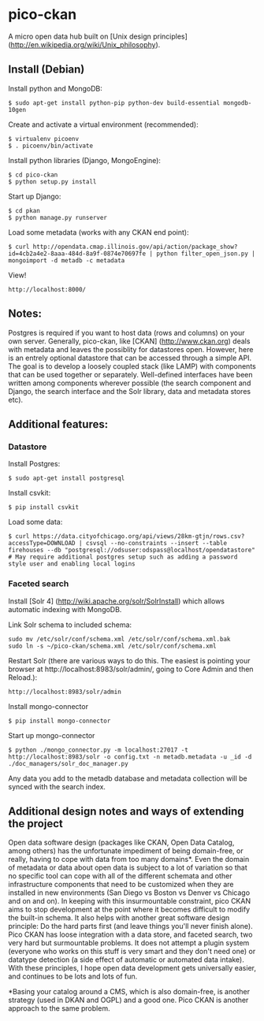 pico-ckan
===================

A micro open data hub built on [Unix design principles] (http://en.wikipedia.org/wiki/Unix_philosophy).

## Install (Debian)

Install python and MongoDB:

    $ sudo apt-get install python-pip python-dev build-essential mongodb-10gen

Create and activate a virtual environment (recommended):

    $ virtualenv picoenv
    $ . picoenv/bin/activate

Install python libraries (Django, MongoEngine):

    $ cd pico-ckan
    $ python setup.py install 

Start up Django:

    $ cd pkan
    $ python manage.py runserver

Load some metadata (works with any CKAN end point):

    $ curl http://opendata.cmap.illinois.gov/api/action/package_show?id=4cb2a4e2-8aaa-484d-8a9f-0874e70697fe | python filter_open_json.py | mongoimport -d metadb -c metadata

View!

    http://localhost:8000/


## Notes:

Postgres is required if you want to host data (rows and columns) on your own server.  Generally, pico-ckan, like [CKAN] (http://www.ckan.org) deals with metadata and leaves the possiblity for datastores open.  However, here is an entrely optional datastore that can be accessed through a simple API.  The goal is to develop a loosely coupled stack (like LAMP) with components that can be used together or separately.  Well-defined interfaces have been written among components wherever possible (the search component and Django, the search interface and the Solr library, data and metadata stores etc).  


## Additional features:

### Datastore

Install Postgres:

    $ sudo apt-get install postgresql

Install csvkit:

    $ pip install csvkit

Load some data:

    $ curl https://data.cityofchicago.org/api/views/28km-gtjn/rows.csv?accessType=DOWNLOAD | csvsql --no-constraints --insert --table firehouses --db "postgresql://odsuser:odspass@localhost/opendatastore"
    # May require additional postgres setup such as adding a password style user and enabling local logins


### Faceted search

Install [Solr 4] (http://wiki.apache.org/solr/SolrInstall) which allows automatic indexing with MongoDB. 

Link Solr schema to included schema:

    sudo mv /etc/solr/conf/schema.xml /etc/solr/conf/schema.xml.bak
    sudo ln -s ~/pico-ckan/schema.xml /etc/solr/conf/schema.xml

Restart Solr (there are various ways to do this.  The easiest is pointing your browser at http://localhost:8983/solr/admin/, going to Core Admin and then Reload.):

    http://localhost:8983/solr/admin
    
Install mongo-connector

    $ pip install mongo-connector

Start up mongo-connector

    $ python ./mongo_connector.py -m localhost:27017 -t http://localhost:8983/solr -o config.txt -n metadb.metadata -u _id -d ./doc_managers/solr_doc_manager.py

Any data you add to the metadb database and metadata collection will be synced with the search index.


## Additional design notes and ways of extending the project

Open data software design (packages like CKAN, Open Data Catalog, among others) has the unfortunate impediment of being domain-free, or really, having to cope with data from too many domains*.  Even the domain of metadata or data about open data is subject to a lot of variation so that no specific tool can cope with all of the different schemata and other infrastructure components that need to be customized when they are installed in new environments (San Diego vs Boston vs Denver vs Chicago and on and on).  In keeping with this insurmountable constraint, pico CKAN aims to stop development at the point where it becomes difficult to modify the built-in schema.  It also helps with another great software design principle: Do the hard parts first (and leave things you'll never finish alone).  Pico CKAN has loose integration with a data store, and faceted search, two very hard but surmountable problems.  It does not attempt a plugin system (everyone who works on this stuff is very smart and they don't need one) or datatype detection (a side effect of automatic or automated data intake).  With these principles, I hope open data development gets universally easier, and continues to be lots and lots of fun.

*Basing your catalog around a CMS, which is also domain-free, is another strategy (used in DKAN and OGPL) and a good one.  Pico CKAN is another approach to the same problem.
